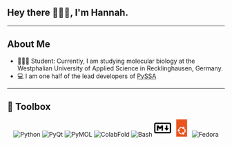 <h2>Hey there 🙋🏻‍♀️, I'm Hannah.</h2>

---
## About Me
- 👩🏻‍💻 Student: Currently, I am studying molecular biology at the Westphalian University of Applied Science in Recklinghausen, Germany.
- 💻 I am one half of the lead developers of [PySSA](https://github.com/urban233/PySSA)
  
---
## 🧰 Toolbox
<p align="center">
  <img src="https://www.vectorlogo.zone/logos/python/python-icon.svg" alt="Python" width="40" height="40"/>
  <img src="https://camo.githubusercontent.com/a66286465acfe2746086a68f894b7a057e86acf6298c0473f7a95861aea99af7/68747470733a2f2f75706c6f61642e77696b696d656469612e6f72672f77696b6970656469612f636f6d6d6f6e732f652f65362f507974686f6e5f616e645f51742e737667" alt="PyQt" width="40" height="40"/>
  <img src="https://github.com/schrodinger/pymol-open-source/blob/master/data/pymol/icons/icon2.svg" alt="PyMOL" width="40" height="40"/>
  <img src="https://raw.githubusercontent.com/sokrypton/ColabFold/main/.github/ColabFold_Marv_Logo.png" alt="ColabFold" width="40" height="40"/>
  <img src="https://www.vectorlogo.zone/logos/gnu_bash/gnu_bash-icon.svg" alt="Bash" width="40" height="40"/>
  <img src="https://github.com/devicons/devicon/blob/master/icons/markdown/markdown-original.svg" alt="Markdown" width="40" height="40"/>
  <img src="https://github.com/devicons/devicon/blob/master/icons/ubuntu/ubuntu-plain.svg" alt="Ubuntu" width="40" height="40"/>
  <img src="https://upload.wikimedia.org/wikipedia/commons/3/3f/Fedora_logo.svg" alt="Fedora" width="40" height="40"/>
</p>
<br/>



